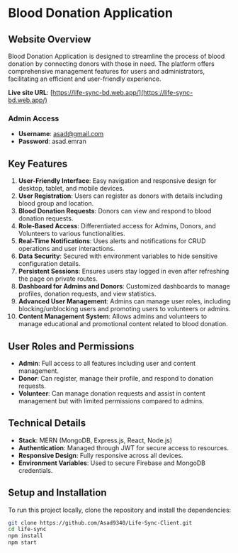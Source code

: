 # Blood Donation Application

## Website Overview
Blood Donation Application is designed to streamline the process of blood donation by connecting donors with those in need. The platform offers comprehensive management features for users and administrators, facilitating an efficient and user-friendly experience.

**Live site URL**: [https://life-sync-bd.web.app/](https://life-sync-bd.web.app/)

### Admin Access
- **Username**: asad@gmail.com
- **Password**: asad.emran

## Key Features
1. **User-Friendly Interface**: Easy navigation and responsive design for desktop, tablet, and mobile devices.
2. **User Registration**: Users can register as donors with details including blood group and location.
3. **Blood Donation Requests**: Donors can view and respond to blood donation requests.
4. **Role-Based Access**: Differentiated access for Admins, Donors, and Volunteers to various functionalities.
5. **Real-Time Notifications**: Uses alerts and notifications for CRUD operations and user interactions.
6. **Data Security**: Secured with environment variables to hide sensitive configuration details.
7. **Persistent Sessions**: Ensures users stay logged in even after refreshing the page on private routes.
8. **Dashboard for Admins and Donors**: Customized dashboards to manage profiles, donation requests, and view statistics.
9. **Advanced User Management**: Admins can manage user roles, including blocking/unblocking users and promoting users to volunteers or admins.
10. **Content Management System**: Allows admins and volunteers to manage educational and promotional content related to blood donation.

## User Roles and Permissions
- **Admin**: Full access to all features including user and content management.
- **Donor**: Can register, manage their profile, and respond to donation requests.
- **Volunteer**: Can manage donation requests and assist in content management but with limited permissions compared to admins.

## Technical Details
- **Stack**: MERN (MongoDB, Express.js, React, Node.js)
- **Authentication**: Managed through JWT for secure access to resources.
- **Responsive Design**: Fully responsive across all devices.
- **Environment Variables**: Used to secure Firebase and MongoDB credentials.

## Setup and Installation
To run this project locally, clone the repository and install the dependencies:
```bash
git clone https://github.com/Asad9340/Life-Sync-Client.git
cd life-sync
npm install
npm start
